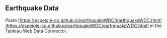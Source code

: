 ## Earthquake Data

Paste [https://espeigle-co.github.io/earthquakeWDC/earthquakeWDC.html](https://espeigle-co.github.io/earthquakeWDC/earthquakeWDC.html) in the Tableau Web Data Connector.